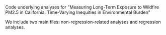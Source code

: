 Code underlying analyses for "Measuring Long-Term Exposure to Wildfire PM2.5 in California: Time-Varying Inequities in Environmental Burden"

We include two main files: non-regression-related analyses and regression analyses.
